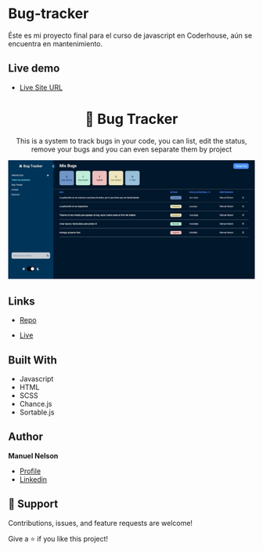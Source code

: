 # Bug-tracker

Éste es mi proyecto final para el curso de javascript en Coderhouse, aún se encuentra en mantenimiento.

## Live demo

- [Live Site URL](https://manuelnelson7.github.io/bug-tracker/)



<h1 align="center">🐞 Bug Tracker</h1>

<p align="center">This is a system to track bugs in your code, you can list, edit the status, remove your bugs and you can even separate them by project</p>

![](/screenshot.JPG)

## Links

- [Repo](https://github.com/ManuelNelson7/bug-tracker)

- [Live](https://manuelnelson7.github.io/bug-tracker/)

## Built With

- Javascript
- HTML
- SCSS
- Chance.js
- Sortable.js

## Author

**Manuel Nelson**

- [Profile](https://github.com/ManuelNelson7 "Manuel Nelson")
- [Linkedin](https://www.linkedin.com/in/manuelnelson7/ "Hi!")

## 🤝 Support

Contributions, issues, and feature requests are welcome!

Give a ⭐️ if you like this project!
